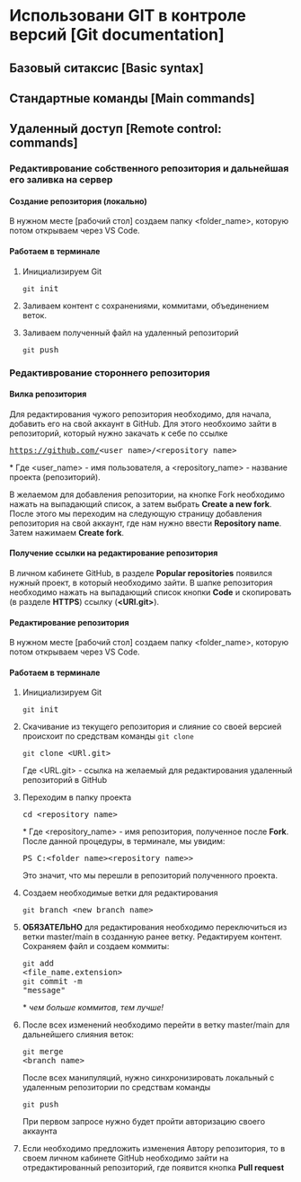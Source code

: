 # Использовани GIT в контроле версий [Git documentation]

## Базовый ситаксис [Basic syntax]

## Стандартные команды [Main commands]

## Удаленный доступ [Remote control: commands]

### Редактиврование собственного репозитория и дальнейшая его заливка на сервер

#### Создание репозитория (локально)

В нужном месте [рабочий стол] создаем папку <folder_name>, которую потом открываем через VS Code. 

#### Работаем в терминале

1. Инициализируем Git <pre>`git` init</pre>

2. Заливаем контент с сохранениями, коммитами, объединением веток.

3. Заливаем полученный файл на удаленный репозиторий <pre>`git` push</pre>

### Редактиврование стороннего репозитория

#### Вилка репозитория

Для редактирования чужого репозитория необходимо, для начала, добавить его на свой аккаунт в GitHub. Для этого необхоимо зайти в репозиторий, который нужно закачать к себе по ссылке <pre>https://github.com/<user_name>/<repository_name> </pre>

\* Где <user_name> - имя пользователя, а <repository_name> - название проекта (репозиторий).

В желаемом для добавления репозитории, на кнопке Fork необходимо нажать на выпадающий список, а затем выбрать **Create a new fork**. После этого мы переходим на следующую страницу добавления репозитория на свой аккаунт, где нам нужно ввести **Repository name**. Затем нажимаем **Create fork**.

#### Получение ссылки на редактирование репозитория

В личном кабинете GitHub, в разделе **Popular repositories** появился нужный проект, в который необходимо зайти. В шапке репозитория необходимо нажать на выпадающий список кнопки **Code** и скопировать (в разделе **HTTPS**) ссылку (**<URl.git>**).

#### Редактирование репозитория

В нужном месте [рабочий стол] создаем папку <folder_name>, которую потом открываем через VS Code. 

#### Работаем в терминале

1. Инициализируем Git <pre>`git` init</pre>

2. Скачивание из текущего репозитория и слияние со своей версией происхоит по средствам команды `git clone` <pre>`git` clone <URl.git></pre> Где <URL.git> - ссылка на желаемый для редактирования удаленный репозиторий в GitHub

3. Переходим в папку проекта <pre>cd <repository_name></pre> \* Где <repository_name> - имя репозитория, полученное после **Fork**. После данной процедуры, в терминале, мы увидим: <pre>PS C:\<folder_name>\<repository_name>></pre> Это значит, что мы перешли в репозиторий полученного проекта.

4. Создаем необходимые ветки для редактирования <pre>`git` branch <new_branch_name></pre>

5. **ОБЯЗАТЕЛЬНО** для редактирования необходимо переключиться из ветки master/main в созданную ранее ветку. Редактируем контент. Сохраняем файл и создаем коммиты: <pre>`git` add <file_name.extension><br>`git` commit -m "message"</pre> \* *чем больше коммитов, тем лучше!*

6. После всех изменений необходимо перейти в ветку master/main для дальнейшего слияния веток: <pre>`git` merge <branch_name></pre> После всех манипуляций, нужно синхронизировать локальный с удаленным репозитории по средствам команды <pre>`git` push</pre> При первом запросе нужно будет пройти авторизацию своего аккаунта

7. Если необходимо предложить изменения Автору репозитория, то в своем личном кабинете GitHub необходимо зайти на отредактированный репозиторий, где появится кнопка **Pull request**

